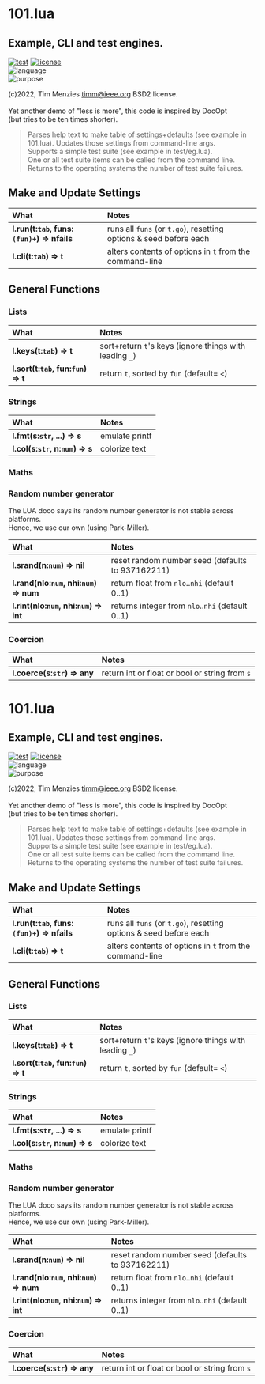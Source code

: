 
#	101.lua	

## Example, CLI and test engines.   	
[![test](https://github.com/burn/101/actions/workflows/test.yml/badge.svg)](https://github.com/burn/101/actions/workflows/test.yml)	
[![license](https://img.shields.io/badge/license-BSD--2-9cf)](LICENSE.md)	
![language](https://img.shields.io/badge/language-lua-yellow)	
![purpose](https://img.shields.io/badge/purpose-teaching-blueviolet)	
     	
(c)2022, Tim Menzies <timm@ieee.org> BSD2 license.<br>	
Yet another demo of "less is more", this code is inspired by DocOpt 	
(but tries to be ten times shorter). 	
   	
> Parses help text to make table of settings+defaults (see example in 101.lua).	
Updates those settings from command-line args.	
Supports a simple test suite (see example in test/eg.lua).	
One or all test suite items can be called from the command line.	
Returns to the operating systems the number of test suite failures.	
## Make and Update Settings	

| What | Notes |
|:---|:---|
| <b>l.run(t:`tab`, funs:`(fun)+`) &rArr;  nfails</b> |  runs all `funs` (or `t.go`), resetting options & seed before each |
| <b>l.cli(t:`tab`) &rArr;  t</b> |  alters contents of options in `t` from the  command-line |


## General Functions	
### Lists	

| What | Notes |
|:---|:---|
| <b>l.keys(t:`tab`) &rArr;  t</b> |  sort+return `t`'s keys (ignore things with leading `_`) |
| <b>l.sort(t:`tab`,  fun:`fun`) &rArr;  t</b> |  return `t`,  sorted by `fun` (default= `<`) |


### Strings	

| What | Notes |
|:---|:---|
| <b>l.fmt(s:`str`, ...) &rArr;  s</b> |  emulate printf |
| <b>l.col(s:`str`, n:`num`) &rArr; s</b> |  colorize text |


### Maths	
### Random number generator	
The LUA doco says its random number generator is not stable across platforms.	
Hence, we use our own (using Park-Miller).	

| What | Notes |
|:---|:---|
| <b>l.srand(n:`num`) &rArr;  nil</b> |  reset random number seed (defaults to 937162211)  |
| <b>l.rand(nlo:`num`, nhi:`num`) &rArr;  num</b> |  return float from `nlo`..`nhi` (default 0..1) |
| <b>l.rint(nlo:`num`, nhi:`num`) &rArr;  int</b> |  returns integer from `nlo`..`nhi` (default 0..1) |


### Coercion	

| What | Notes |
|:---|:---|
| <b>l.coerce(s:`str`) &rArr;  any</b> |  return int or float or bool or string from `s` |



#	101.lua	

## Example, CLI and test engines.   	
[![test](https://github.com/burn/101/actions/workflows/test.yml/badge.svg)](https://github.com/burn/101/actions/workflows/test.yml)	
[![license](https://img.shields.io/badge/license-BSD--2-9cf)](LICENSE.md)	
![language](https://img.shields.io/badge/language-lua-yellow)	
![purpose](https://img.shields.io/badge/purpose-teaching-blueviolet)	
     	
(c)2022, Tim Menzies <timm@ieee.org> BSD2 license.<br>	
Yet another demo of "less is more", this code is inspired by DocOpt 	
(but tries to be ten times shorter). 	
   	
> Parses help text to make table of settings+defaults (see example in 101.lua).	
Updates those settings from command-line args.	
Supports a simple test suite (see example in test/eg.lua).	
One or all test suite items can be called from the command line.	
Returns to the operating systems the number of test suite failures.	
## Make and Update Settings	

| What | Notes |
|:---|:---|
| <b>l.run(t:`tab`, funs:`(fun)+`) &rArr;  nfails</b> |  runs all `funs` (or `t.go`), resetting options & seed before each |
| <b>l.cli(t:`tab`) &rArr;  t</b> |  alters contents of options in `t` from the  command-line |


## General Functions	
### Lists	

| What | Notes |
|:---|:---|
| <b>l.keys(t:`tab`) &rArr;  t</b> |  sort+return `t`'s keys (ignore things with leading `_`) |
| <b>l.sort(t:`tab`,  fun:`fun`) &rArr;  t</b> |  return `t`,  sorted by `fun` (default= `<`) |


### Strings	

| What | Notes |
|:---|:---|
| <b>l.fmt(s:`str`, ...) &rArr;  s</b> |  emulate printf |
| <b>l.col(s:`str`, n:`num`) &rArr; s</b> |  colorize text |


### Maths	
### Random number generator	
The LUA doco says its random number generator is not stable across platforms.	
Hence, we use our own (using Park-Miller).	

| What | Notes |
|:---|:---|
| <b>l.srand(n:`num`) &rArr;  nil</b> |  reset random number seed (defaults to 937162211)  |
| <b>l.rand(nlo:`num`, nhi:`num`) &rArr;  num</b> |  return float from `nlo`..`nhi` (default 0..1) |
| <b>l.rint(nlo:`num`, nhi:`num`) &rArr;  int</b> |  returns integer from `nlo`..`nhi` (default 0..1) |


### Coercion	

| What | Notes |
|:---|:---|
| <b>l.coerce(s:`str`) &rArr;  any</b> |  return int or float or bool or string from `s` |


